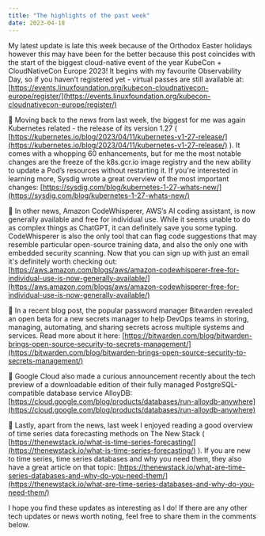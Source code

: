 ```yaml
---
title: "The highlights of the past week"
date: 2023-04-18
---
```


My latest update is late this week because of the Orthodox Easter holidays however this may have been for the better
because this post coincides with the start of the biggest cloud-native event of the year KubeCon + CloudNativeCon Europe 2023!
It begins with my favourite Observability Day, so if you haven’t registered yet - virtual passes are still available at:
[https://events.linuxfoundation.org/kubecon-cloudnativecon-europe/register/](https://events.linuxfoundation.org/kubecon-cloudnativecon-europe/register/)

🎉 Moving back to the news from last week, the biggest for me was again Kubernetes related - the release of its version 1.27
( [https://kubernetes.io/blog/2023/04/11/kubernetes-v1-27-release/](https://kubernetes.io/blog/2023/04/11/kubernetes-v1-27-release/) ).
It comes with a whopping 60 enhancements, but for me the most notable changes are the freeze of the k8s.gcr.io image registry and
the new ability to update a Pod’s resources without restarting it.
If you're interested in learning more, Sysdig wrote a great overview of the most important changes:
[https://sysdig.com/blog/kubernetes-1-27-whats-new/](https://sysdig.com/blog/kubernetes-1-27-whats-new/)

🤖 In other news, Amazon CodeWhisperer, AWS’s AI coding assistant, is now generally available and free for individual use.
While it seems unable to do as complex things as ChatGPT, it can definitely save you some typing.
CodeWhisperer is also the only tool that can flag code suggestions that may resemble particular open-source training data,
and also the only one with embedded security scanning. Now that you can sign up with just an email it's definitely worth checking out:
[https://aws.amazon.com/blogs/aws/amazon-codewhisperer-free-for-individual-use-is-now-generally-available/](https://aws.amazon.com/blogs/aws/amazon-codewhisperer-free-for-individual-use-is-now-generally-available/)

🔐 In a recent blog post, the popular password manager Bitwarden revealed an open beta for a new secrets manager
to help DevOps teams in storing, managing, automating, and sharing secrets across multiple systems and services. Read more about it here:
[https://bitwarden.com/blog/bitwarden-brings-open-source-security-to-secrets-management/](https://bitwarden.com/blog/bitwarden-brings-open-source-security-to-secrets-management/)

🤔 Google Cloud also made a curious announcement recently about the tech preview of a downloadable edition
of their fully managed PostgreSQL-compatible database service AlloyDB:
[https://cloud.google.com/blog/products/databases/run-alloydb-anywhere](https://cloud.google.com/blog/products/databases/run-alloydb-anywhere)

📖 Lastly, apart from the news, last week I enjoyed reading a good overview of time series data forecasting methods on The New Stack
( [https://thenewstack.io/what-is-time-series-forecasting/](https://thenewstack.io/what-is-time-series-forecasting/) ).
If you are new to time series, time series databases and why you need them, they also have a great article on that topic:
[https://thenewstack.io/what-are-time-series-databases-and-why-do-you-need-them/](https://thenewstack.io/what-are-time-series-databases-and-why-do-you-need-them/)

I hope you find these updates as interesting as I do!
If there are any other tech updates or news worth noting, feel free to share them in the comments below.

